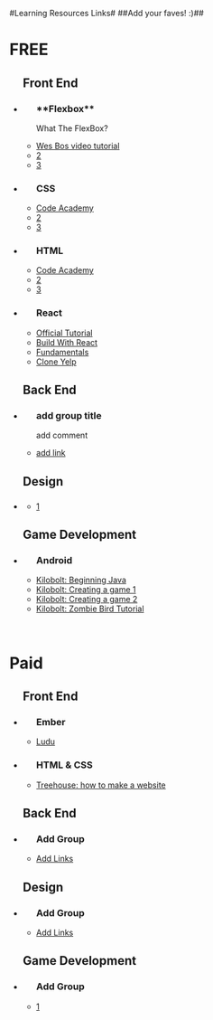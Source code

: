 
#Learning Resources Links#
##Add your faves! :)##
<br>
<h1>FREE</h1>

<ul><h2>Front End</h2>
  <li><div>
    <ul><h3>**Flexbox**</h3>
      <p> What The FlexBox?</p>
      <li><a href="#">Wes Bos video tutorial</a></li>
      <li><a href="#">2</a></li>
      <li><a href="#">3</a></li>
    </ul>
  </div></li>
  <li><div>
    <ul><h3>CSS</h3>
      <p></p>
      <li><a href="http://www.Codeacademy.com">Code Academy</a></li>
      <li><a href="#">2</a></li>
      <li><a href="#">3</a></li>
    </ul>
  </div></li>
  <li><div>
    <ul><h3>HTML</h3>
      <li><a href="http://www.Codeacademy.com">Code Academy</a></li>
      <li><a href="#">2</a></li>
      <li><a href="#">3</a></li>
    </ul>
  </div></li>
  <li><div>
    <ul><h3>React</h3>
      <li><a href="https://facebook.github.io/react/docs/getting-started.html">Official Tutorial</a></li>
      <li><a href="http://buildwithreact.com/tutorial/">Build With React</a></li>
      <li><a href="https://egghead.io/courses/react-fundamentals>React Fundamentals">Fundamentals</a></li>
      <li><a href="https://www.fullstackreact.com/articles/react-tutorial-cloning-yelp/">Clone Yelp</a></li>
    </ul>
  </div></li>
</ul>

<ul><h2>Back End</h2>
  <li><div>
    <ul><h3>add group title</h3>
    <p>add comment</p>
      <li><a href="#">add link</a></li>
    </ul>
  </div></li>
</ul>

<ul><h2>Design</h2>
  <li><div>
    <ul><h3><!--add group title--></h3>
    <p><!--add comment--></p>
      <li><a href="#"><!--add link-->1</a></li>
    </ul>
  </div></li>
</ul>

<ul><h2>Game Development</h2>
  <li><div>
    <ul><h3>Android</h3>
      <li><a href="http://www.kilobolt.com/unit-1-beginning-java.html">Kilobolt: Beginning Java</a></li>
      <li><a href="http://www.kilobolt.com/unit-2-creating-a-game-i.html">Kilobolt: Creating a game 1</a></li>
      <li><a href="http://www.kilobolt.com/unit-3-creating-a-game-ii.html">Kilobolt: Creating a game 2</a></li>
      <li><a href="http://www.kilobolt.com/zombie-bird-tutorial-flappy-bird-remake.html">Kilobolt: Zombie Bird Tutorial</a></li>
    </ul>
  </div></li>
</ul>

<br>
<h1>Paid</h1>
<ul><h2>Front End</h2>
  <li><div>
    <ul><h3>Ember</h3>
      <li><a href="https://www.ludu.co/course/ember">Ludu</a></li>
    </ul>
  </div></li>
  <li><div>
    <ul><h3>HTML & CSS</h3>
      <li><a href="#">Treehouse: how to make a website</a></li>
    </ul>
  </div></li>
</ul>
<ul><h2>Back End</h2>
  <li><div>
    <ul><h3>Add Group</h3>
      <li><a href="#">Add Links</a></li>
    </ul>
  </div></li>
</ul>
<ul><h2>Design</h2>
  <li><div>
    <ul><h3>Add Group</h3>
      <li><a href="#">Add Links</a></li>
    </ul>
  </div></li>
</ul>
<ul><h2>Game Development</h2>
  <li><div>
    <ul><h3>Add Group</h3>
      <li><a href="#">1</a></li>
    </ul>
  </div></li>
</ul>
